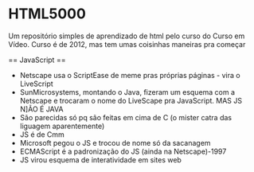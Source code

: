 # HTML5000
Um repositório simples de aprendizado de html pelo curso do Curso em Vídeo. Curso é de 2012, mas tem umas coisinhas maneiras pra começar

== JavaScript ==
- Netscape usa o ScriptEase de meme pras próprias páginas - vira o LiveScript
- SunMicrosystems, montando o Java, fizeram um esquema com a Netscape e trocaram o nome do LiveScape pra JavaScript. MAS JS N]ÃO É JAVA 
- São parecidas só pq são feitas em cima de C (o mister catra das liguagem aparentemente)
- JS é de Cmm
- Microsoft pegou o JS e trocou de nome só da sacanagem
- ECMAScript é a padronização do JS (ainda na Netscape)-1997
- JS virou esquema de interatividade em sites web

